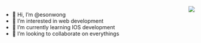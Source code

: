 
<img align="right" src="https://github-readme-stats.vercel.app/api?username=esonwong&show_icons=true&icon_color=00a8a6&text_color=00a8a6&bg_color=ffffff&hide_title=true" />

- 👋 Hi, I’m @esonwong
- 👀 I’m interested in web development
- 🌱 I’m currently learning IOS development
- 💞️ I’m looking to collaborate on everythings

<!---
esonwong/esonwong is a ✨ special ✨ repository because its `README.md` (this file) appears on your GitHub profile.
You can click the Preview link to take a look at your changes.
--->
